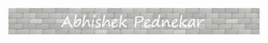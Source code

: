 ![hero_image](https://github.com/AbhishekPednekar84/AbhishekPednekar84/blob/master/images/hero.jpg)
